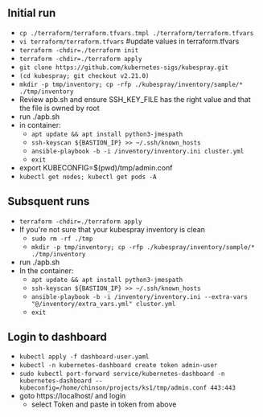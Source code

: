 
## Initial run
- `cp ./terraform/terraform.tfvars.tmpl ./terraform/terraform.tfvars`
- `vi terraform/terraform.tfvars`   #update values in terraform.tfvars
- `terraform -chdir=./terraform init`
- `terraform -chdir=./terraform apply`
- `git clone https://github.com/kubernetes-sigs/kubespray.git`
- `(cd kubespray; git checkout v2.21.0)`
- `mkdir -p tmp/inventory; cp -rfp ./kubespray/inventory/sample/* ./tmp/inventory`
- Review apb.sh and ensure SSH_KEY_FILE has the right value and that the file is owned by root
- run ./apb.sh
- in container:
  - `apt update && apt install python3-jmespath`
  - `ssh-keyscan ${BASTION_IP} >> ~/.ssh/known_hosts`
  - `ansible-playbook -b -i /inventory/inventory.ini cluster.yml`
  - `exit`
- export KUBECONFIG=$(pwd)/tmp/admin.conf
- `kubectl get nodes; kubectl get pods -A`

## Subsquent runs
- `terraform -chdir=./terraform apply`
- If you're not sure that your kubespray inventory is clean
  - `sudo rm -rf ./tmp`
  - `mkdir -p tmp/inventory; cp -rfp ./kubespray/inventory/sample/* ./tmp/inventory`
- run ./apb.sh
- In the container:
  - `apt update && apt install python3-jmespath`
  - `ssh-keyscan ${BASTION_IP} >> ~/.ssh/known_hosts`
  - `ansible-playbook -b -i /inventory/inventory.ini --extra-vars "@/inventory/extra_vars.yml" cluster.yml`
  - `exit`

## Login to dashboard
  - `kubectl apply -f dashboard-user.yaml`
  - `kubectl -n kubernetes-dashboard create token admin-user`
  - `sudo kubectl port-forward service/kubernetes-dashboard -n kubernetes-dashboard --kubeconfig=/home/chinson/projects/ks1/tmp/admin.conf 443:443`
  - goto https://localhost/ and login
    - select Token and paste in token from above